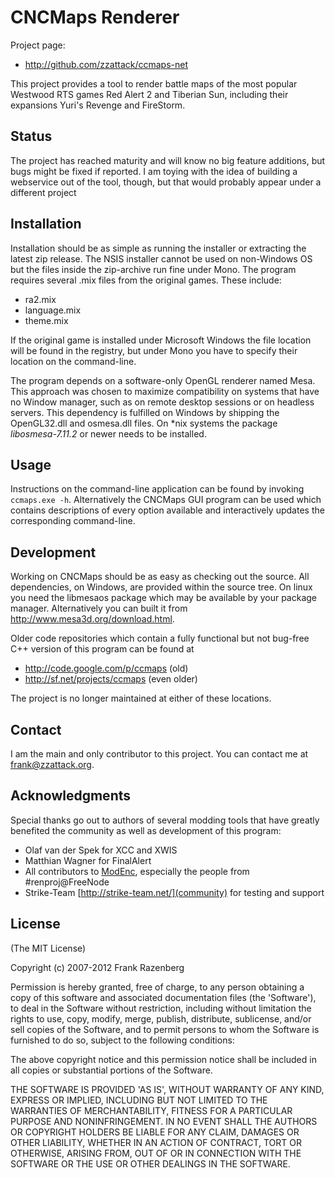 CNCMaps Renderer
================
Project page:

* http://github.com/zzattack/ccmaps-net

This project provides a tool to render battle maps of the most popular Westwood RTS games Red Alert 2 and Tiberian Sun, including their expansions Yuri's Revenge and FireStorm.

Status
------
The project has reached maturity and will know no big feature additions, but bugs might be fixed if reported. I am toying with the idea of building a webservice out of the tool, though, but that would probably appear under a different project

Installation
------------
Installation should be as simple as running the installer or extracting the latest zip release. The NSIS installer cannot be used on non-Windows OS but the files inside the zip-archive run fine under Mono.
The program requires several .mix files from the original games. These include:

* ra2.mix
* language.mix
* theme.mix

If the original game is installed under Microsoft Windows the file location will be found in the registry, but under Mono you have to specify their location on the command-line.

The program depends on a software-only OpenGL renderer named Mesa. This approach was chosen to maximize compatibility on systems that have no Window manager, such as on remote desktop sessions or on headless servers. This dependency is fulfilled on Windows by shipping the OpenGL32.dll and osmesa.dll files. On *nix systems the package _libosmesa-7.11.2_ or newer needs to be installed.

Usage
-----
Instructions on the command-line application can be found by invoking `ccmaps.exe -h`. Alternatively the CNCMaps GUI program can be used which contains descriptions of every option available and interactively updates the corresponding command-line.

Development
-----------
Working on CNCMaps should be as easy as checking out the source. All dependencies, on Windows, are provided within the source tree. On linux you need the libmesaos package which may be available by your package manager. Alternatively you can built it from http://www.mesa3d.org/download.html.

Older code repositories which contain a fully functional but not bug-free C++ version of this program can be found at 

* http://code.google.com/p/ccmaps (old)
* http://sf.net/projects/ccmaps (even older)

The project is no longer maintained at either of these locations.

Contact
-------
I am the main and only contributor to this project. You can contact me at frank@zzattack.org.

Acknowledgments
---------------
Special thanks go out to authors of several modding tools that have greatly benefited the community as well as development of this program:

* Olaf van der Spek for XCC and XWIS
* Matthian Wagner for FinalAlert
* All contributors to [ModEnc](http://modenc.renegadeprojects.com), especially the people from \#renproj@FreeNode
* Strike-Team [http://strike-team.net/](community) for testing and support

License
-------
(The MIT License)

Copyright (c) 2007-2012 Frank Razenberg

Permission is hereby granted, free of charge, to any person obtaining a copy of
this software and associated documentation files (the 'Software'), to deal in
the Software without restriction, including without limitation the rights to use,
copy, modify, merge, publish, distribute, sublicense, and/or sell copies of the
Software, and to permit persons to whom the Software is furnished to do so,
subject to the following conditions:

The above copyright notice and this permission notice shall be included in all
copies or substantial portions of the Software.

THE SOFTWARE IS PROVIDED 'AS IS', WITHOUT WARRANTY OF ANY KIND, EXPRESS OR
IMPLIED, INCLUDING BUT NOT LIMITED TO THE WARRANTIES OF MERCHANTABILITY, FITNESS
FOR A PARTICULAR PURPOSE AND NONINFRINGEMENT. IN NO EVENT SHALL THE AUTHORS OR
COPYRIGHT HOLDERS BE LIABLE FOR ANY CLAIM, DAMAGES OR OTHER LIABILITY, WHETHER
IN AN ACTION OF CONTRACT, TORT OR OTHERWISE, ARISING FROM, OUT OF OR IN
CONNECTION WITH THE SOFTWARE OR THE USE OR OTHER DEALINGS IN THE SOFTWARE.
